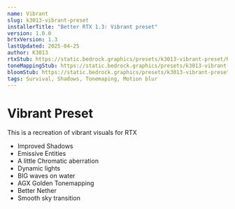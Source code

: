 ```yaml
---
name: Vibrant
slug: k3013-vibrant-preset
installerTitle: "Better RTX 1.3: Vibrant preset"
version: 1.0.0
brtxVersion: 1.3
lastUpdated: 2025-04-25
author: K3013
rtxStub: https://static.bedrock.graphics/presets/k3013-vibrant-preset/RTXStub.material.bin
toneMappingStub: https://static.bedrock.graphics/presets/k3013-vibrant-preset/RTXPostFX.Tonemapping.material.bin
bloomStub: https://static.bedrock.graphics/presets/k3013-vibrant-preset/RTXPostFX.Bloom.material.bin
tags: Survival, Shadows, Tonemaping, Motion blur
---
```


# Vibrant Preset

This is a recreation of vibrant visuals for RTX

- Improved Shadows
- Emissive Entities
- A little Chromatic aberration
- Dynamic lights
- BIG waves on water
- AGX Golden Tonemapping
- Better Nether
- Smooth sky transition
